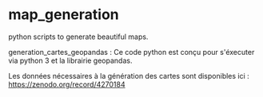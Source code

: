 # map_generation
python scripts to generate beautiful maps.

generation_cartes_geopandas :  Ce code python est conçu pour s'éxecuter via python 3 et la librairie geopandas.

Les données nécessaires à la génération des cartes sont disponibles ici : https://zenodo.org/record/4270184
